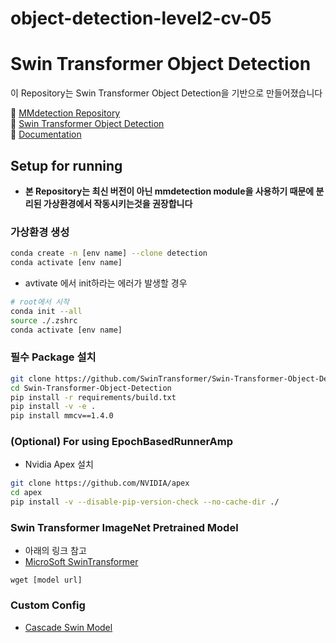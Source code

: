 # object-detection-level2-cv-05
# **Swin Transformer Object Detection**
이 Repository는 Swin Transformer Object Detection을 기반으로 만들어졌습니다

:orange_book: [MMdetection Repository](https://github.com/open-mmlab/mmdetection)  
:green_book: [Swin Transformer Object Detection](https://github.com/SwinTransformer/Swin-Transformer-Object-Detection)  
:open_book: [Documentation](https://mmdetection.readthedocs.io/en/latest/)  

## **Setup for running**
* **본 Repository는 최신 버전이 아닌 mmdetection module을 사용하기 때문에 분리된 가상환경에서 작동시키는것을 권장합니다**

### **가상환경 생성**
```bash
conda create -n [env name] --clone detection
conda activate [env name]
```
* avtivate 에서 init하라는 에러가 발생할 경우
```bash
# root에서 시작
conda init --all
source ./.zshrc
conda activate [env name]
```

### **필수 Package 설치**
```bash
git clone https://github.com/SwinTransformer/Swin-Transformer-Object-Detection.git
cd Swin-Transformer-Object-Detection
pip install -r requirements/build.txt
pip install -v -e .
pip install mmcv==1.4.0
```

### **(Optional) For using EpochBasedRunnerAmp**
* Nvidia Apex 설치
```bash
git clone https://github.com/NVIDIA/apex
cd apex
pip install -v --disable-pip-version-check --no-cache-dir ./
```

### **Swin Transformer ImageNet Pretrained Model**
* 아래의 링크 참고
* [MicroSoft SwinTransformer](https://github.com/microsoft/Swin-Transformer)
```
wget [model url]
```

### Custom Config
* [Cascade Swin Model](./configs/p_stage/)
